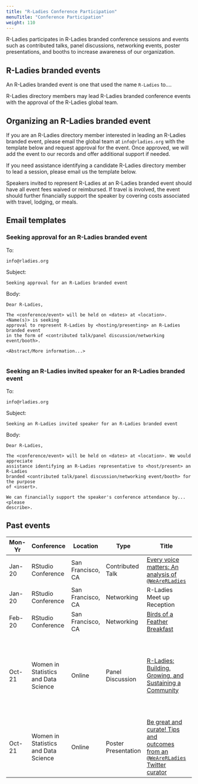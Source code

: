 ```yaml
---
title: "R-Ladies Conference Participation"
menuTitle: "Conference Participation"
weight: 110
---
```


R-Ladies participates in R-Ladies branded conference sessions and events such as
contributed talks, panel discussions, networking events, poster presentations, and booths to 
increase awareness of our organization.

## R-Ladies branded events

An R-Ladies branded event is one that used the name `R-Ladies` to....

R-Ladies directory members may lead R-Ladies branded conference events with the 
approval of the R-Ladies global team.


## Organizing an R-Ladies branded event

If you are an R-Ladies directory member interested in leading an R-Ladies branded 
event, please email the global team at `info@rladies.org` with the template below and request approval for the event.
Once approved, we will add the event to our records and offer additional support if needed.

If you need assistance identifying a candidate R-Ladies directory member to lead a session,
please email us the template below. 

Speakers invited to represent R-Ladies at an R-Ladies branded event should
have all event fees waived or reimbursed. If travel is involved, the 
event should further financially support the speaker by covering costs associated
with travel, lodging, or meals.

## Email templates

### Seeking approval for an R-Ladies branded event

To: 

```
info@rladies.org
```

Subject:

```
Seeking approval for an R-Ladies branded event
```

Body:

```
Dear R-Ladies,

The <conference/event> will be held on <dates> at <location>. <Name(s)> is seeking
approval to represent R-Ladies by <hosting/presenting> an R-Ladies branded event 
in the form of <contributed talk/panel discussion/networking event/booth>.

<Abstract/More information...>


```


### Seeking an R-Ladies invited speaker for an R-Ladies branded event

To: 

```
info@rladies.org
```

Subject:

```
Seeking an R-Ladies invited speaker for an R-Ladies branded event
```

Body:

```
Dear R-Ladies,

The <conference/event> will be held on <dates> at <location>. We would appreciate 
assistance identifying an R-Ladies representative to <host/present> an R-Ladies
branded <contributed talk/panel discussion/networking event/booth> for the purpose
of <insert>.

We can financially support the speaker's conference attendance by... <please 
describe>.

```



## Past events

| Mon-Yr | Conference | Location | Type | Title | Speaker(s) |
|--------|------------|----------|------|-------|------------|
| Jan-20 | RStudio Conference | San Francisco, CA | Contributed Talk | [Every voice matters: An analysis of `@WeAreRLadies`](https://global.rstudio.com/authors/katherine-simeon/) | Katherine Simeon |        
| Jan-20 | RStudio Conference | San Francisco, CA | Networking       | R-Ladies Meet up Reception | |
| Feb-20 | RStudio Conference | San Francisco, CA | Networking       | [Birds of a Feather Breakfast](https://community.rstudio.com/t/r-ladies-at-rstudio-conf-2020/47714) | Hannah Frick & Erin LeDell | 
| Oct-21 | Women in Statistics and Data Science  | Online | Panel Discussion    | [R-Ladies: Building, Growing, and Sustaining a Community](https://ww2.amstat.org/meetings/wsds/2021/onlineprogram/Program.cfm)  | Mouna Belaid, Yanina Bellini Saibene, Shel Kariuki, Athanasia Mowinckel, Katherine Simeon |
| Oct-21 | Women in Statistics and Data Science  | Online |Poster Presentation | [Be great and curate! Tips and outcomes from an `@WeAreRLadies` Twitter curator](https://www.pipinghotdata.com/talks/2021-10-07-be-great-and-curate/) | Shannon Pileggi | 
